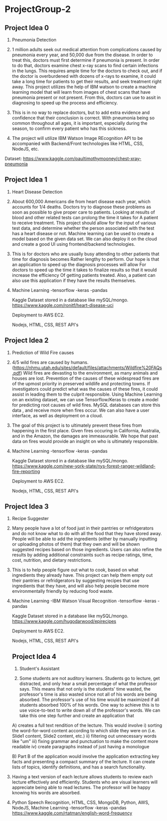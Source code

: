 # ProjectGroup-2

## Project Idea 0

1. Pneumonia Detection

2. 1 million adults seek out medical attention from complications caused by pneumonia every year, and 50,000 due from the disease. In order to treat this, doctors must first determine if pneumonia is present. In order to do that, doctors examine chest x-ray scans to find certain infections in the lungs. This requires ample time for the doctors to check out, and if the doctor is overburdened with dozens of x-rays to examine, it could take a long time for patients to get their results, and seek treatment right away. This project utilizes the help of IBM watson to create a machine learning model that will learn from images of chest scans that have pneumonia present or not present. From this, doctors can use to assit in diagnosing to speed up the process and efficiency.

3. This is in no way to replace doctors, but to add extra evidence and confidence that their conclusion is correct. With pneumonia being so common throughout all ages, it is important, especially during the season, to confirm every patient who has this sickness. 

4. The project will utilize IBM Watson Image REcognition API to be accompanied with Backend/Front technologies like HTML, CSS, NodeJS, etc.

Dataset: https://www.kaggle.com/paultimothymooney/chest-xray-pneumonia


## Project Idea 1

1. Heart Disease Detection

2. About 600,000 Americans die from heart disease each year, which accounts for 
1/4 deaths. Doctors try to diagnose these problems as soon as possible to give proper care to 
patients. Looking at results of blood and other related tests can prolong the time it takes for
A patient to receive treatment. This project should allow for the input of various test data, and determine whether the
person associated with the test has a heart disease or not. Machine learning can be used to create a model based on the given data set. We can also deploy it on the cloud and create a good UI using frontend/backend technologies. 

3. This is for doctors who are usually busy attending to other patients that time for diagnosis becomes
Rather lengthy to perform. Our hope is that an application to speed up the diagnosis processes will allow
For doctors to speed up the time it takes to finalize results so that it would increase the efficiency
Of getting patients treated. Also, a patient can also use this application if they have the results themselves.

4. Machine Learning
   -tensorflow
   -keras
   -pandas

   Kaggle Dataset stored in a database like mySQL/mongo. https://www.kaggle.com/ronitf/heart-disease-uci

   Deployment to AWS EC2.

   Nodejs, HTML, CSS, REST API's


   
   

## Project Idea 2 
1. Prediction of Wild Fire causes

2. 4/5 wild fires are caused by humans. (https://nhmu.utah.edu/sites/default/files/attachments/Wildfire%20FAQs.pdf) Wild fires are devasting to the environment, as many animals and houses are lost. Prevention of the causes of these 
widespread fires are of the upmost priority in preserved wildlife and protecting towns. If investigators could predict what 
was the causes of these fires, it could assist in leading them to the culprit responsible. Using Machine Learning on an existing dataset, we can use Tensorflow/Keras to create a model for predicting root causes of wild fires. MySQL databases can store this data , and receive more when fires occur. We can also have a user interface, as well as deployment on a cloud. 

3. The goal of this project is to ultimately prevent these fires from happening in the first place. Given fires occuring in California, Australia, and in the Amazon, the damages are immeasurable. We hope that past data on fires would provide an insight on who is ultimately responsible. 

4. Machine Learning
   -tensorflow
   -keras
   -pandas
   
   
   Kaggle Dataset stored in a database like mySQL/mongo. https://www.kaggle.com/new-york-state/nys-forest-ranger-wildland-fire-reporting

   Deployment to AWS EC2.

   Nodejs, HTML, CSS, REST API's





## Project Idea 3

1. Recipe Suggester

2. Many people have a lot of food just in their pantries or refridgerators and do not know what to do with all the food that they have stored away. People will be able to add the ingredients (either by manually inputting or uploading photos of them) that they own and will be shown suggested recipes based on those ingredients. Users can also refine the results by adding additional constraints such as recipe ratings, time, cost, nutrition, and dietary restrictions.

3. This is to help people figure out what to cook, based on what ingredients they already have. This project can help them empty out their pantries or refridgerators by suggesting recipes that use ingredients that they have, and will also help people become more environmentally friendly by reducing food waste.

4. Machine Learning
   -IBM Watson Visual Recognition
   -tensorflow
   -keras
   -pandas
   
   Kaggle Dataset stored in a database like mySQL/mongo. https://www.kaggle.com/hugodarwood/epirecipes
   
   Deployment to AWS EC2.

   Nodejs, HTML, CSS, REST API's
   
   ## Project Idea 4
   
   1. Student's Assistant
   
   2. Some students are not auditory learners. Students go to lecture, get distracted, and only hear a small percentage of what the professor says. This means that not only is the students' time wasted, the professor's time is also wasted since not all of his words are being absorbed. The professor's use of his time would be maximized if all students absorbed 100% of his words. One way to achieve this is to use voice-to-text to write down all of the professor's words. We can take this one step further and create an application that
   
   A) creates a full text rendition of the lecture. This would involve 
	   i) sorting the word-for-word content according to which slide they were on (i.e. Slide1 content, Slide2 content, etc.)
	   ii) filtering out unnecessary words like "um" 
      iii) fixing grammar and punctuation to make the content more readable 
	   iv) create paragraphs instead of just having a monologue

   B) Part B of the application would involve the application extracting key facts and presenting a compact summary of the lecture. It       can create lists of topics, identify definitions, and has a search functionality. 
   
3) Having a text version of each lecture allows students to review each lecture effectively and efficiently. Students who are visual learners will appreciate being able to read lectures. The professor will be happy knowing his words are absorbed. 

4) Python Speech Recognition, HTML, CSS, MongoDB, Python, AWS, NodeJS, Machine Learning -tensorflow -keras -pandas
https://www.kaggle.com/rtatman/english-word-frequency 


